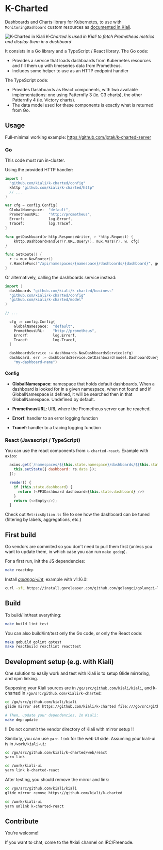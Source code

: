 # K-Charted

Dashboards and Charts library for Kubernetes, to use with `MonitoringDashboard` custom resources as [documented in Kiali](https://www.kiali.io/documentation/runtimes-monitoring/#_create_new_dashboards).

![K-Charted in Kiali](https://i.imgur.com/za2jMS2.png)
*K-Charted is used in Kiali to fetch Prometheus metrics and display them in a dashboard*

It consists in a Go library and a TypeScript / React library.
The Go code:

- Provides a service that loads dashboards from Kubernetes resources and fill them up with timeseries data from Prometheus.
- Includes some helper to use as an HTTP endpoint handler

The TypeScript code:

- Provides Dashboards as React components, with two available implementations: one using Patternfly 3 (ie. C3 charts), the other Patternfly 4 (ie. Victory charts).
- The data model used for these components is exactly what is returned from Go.

## Usage

Full-minimal working example: https://github.com/jotak/k-charted-server

### Go

This code must run in-cluster.

Using the provided HTTP handler:

```go
import (
  "github.com/kiali/k-charted/config"
  khttp "github.com/kiali/k-charted/http"
  // ...
)

var cfg = config.Config{
  GlobalNamespace:  "default",
  PrometheusURL:    "http://prometheus",
  Errorf:           log.Errorf,
  Tracef:           log.Tracef,
}

func getDashboard(w http.ResponseWriter, r *http.Request) {
	khttp.DashboardHandler(r.URL.Query(), mux.Vars(r), w, cfg)
}

func SetRoute() {
  r := mux.NewRouter()
  r.HandleFunc("/api/namespaces/{namespace}/dashboards/{dashboard}", getDashboard)
}
```

Or alternatively, calling the dashboards service instead:

```go
import (
  dashboards "github.com/kiali/k-charted/business"
  "github.com/kiali/k-charted/config"
  "github.com/kiali/k-charted/model"
)

// ...

  cfg := config.Config{
    GlobalNamespace:  "default",
    PrometheusURL:    "http://prometheus",
    Errorf:           log.Errorf,
    Tracef:           log.Tracef,
  }

  dashboardsService := dashboards.NewDashboardsService(cfg)
  dashboard, err := dashboardsService.GetDashboard(model.DashboardQuery{Namespace: "my-namespace", App: "my-app"},
    "my-dashboard-name")
```

#### Config

- **GlobalNamespace**: namespace that holds default dashboards. When a dashboard is looked for in a given namespace, when not found and if GlobalNamespace is defined, it will be searched then in that GlobalNamespace. Undefined by default.

- **PrometheusURL**: URL where the Prometheus server can be reached.

- **Errorf**: handler to an error logging function

- **Tracef**: handler to a tracing logging function

### React (Javascript / TypeScript)

You can use the react components from `k-charted-react`. Example with `axios`:

```javascript
  axios.get(`/namespaces/${this.state.namespace}/dashboards/${this.state.dashboardName}`).then(rs => {
    this.setState({ dashboard: rs.data });
  });

  render() {
    if (this.state.dashboard) {
      return (<PF3Dashboard dashboard={this.state.dashboard} />)
    }
    return (<>Empty</>);
  }
```

Check out `MetricsOption.ts` file to see how the dashboard can be tuned (filtering by labels, aggregations, etc.)

## First build

Go vendors are commited so you don't need to pull them first (unless you want to update them, in which case you can run `make godep`).

For a first run, init the JS dependencies:

```bash
make reactdep
```

Install [*golangci-lint*](https://github.com/golangci/golangci-lint), example with v1.16.0:

```bash
curl -sfL https://install.goreleaser.com/github.com/golangci/golangci-lint.sh | sh -s -- -b $(go env GOPATH)/bin v1.16.0
```

## Build

To build/lint/test everything:

```bash
make build lint test
```

You can also build/lint/test only the Go code, or only the React code:

```bash
make gobuild golint gotest
make reactbuild reactlint reacttest
```

## Development setup (e.g. with Kiali)

One solution to easily work and test with Kiali is to setup Glide mirroring, and npm linking.

Supposing your Kiali sources are in `/go/src/github.com/kiali/kiali`, and k-charted in `/go/src/github.com/kiali/k-charted`:

```bash
cd /go/src/github.com/kiali/kiali
glide mirror set https://github.com/kiali/k-charted file:///go/src/github.com/kiali/k-charted

# Then, update your dependencies. In Kiali:
make dep-update
```

!! Do not commit the vendor directory of Kiali with mirror setup !!

Similarly, you can use `yarn link` for the web UI side. Assuming your kiali-ui is in `/work/kiali-ui`:

```bash
cd /go/src/github.com/kiali/k-charted/web/react
yarn link

cd /work/kiali-ui
yarn link k-charted-react
```

After testing, you should remove the mirror and link:

```bash
cd /go/src/github.com/kiali/kiali
glide mirror remove https://github.com/kiali/k-charted

cd /work/kiali-ui
yarn unlink k-charted-react
```

## Contribute

You're welcome!

If you want to chat, come to the #kiali channel on IRC/Freenode.
